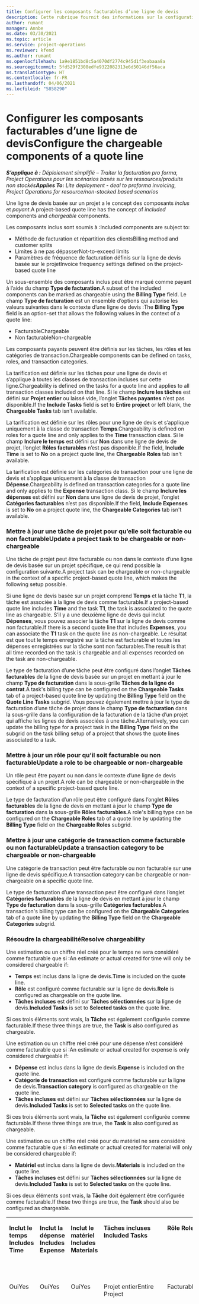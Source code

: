 ```yaml
---
title: Configurer les composants facturables d’une ligne de devis
description: Cette rubrique fournit des informations sur la configuration de composants payants et non facturables sur une ligne de devis basée sur un projet.
author: rumant
manager: Annbe
ms.date: 03/30/2021
ms.topic: article
ms.service: project-operations
ms.reviewer: kfend
ms.author: rumant
ms.openlocfilehash: 1a9e1851bd8c5a4070df2774c945d1f3eabaaa8a
ms.sourcegitcommit: 5fd529f2308edfe9322082313e6d50146df56aca
ms.translationtype: HT
ms.contentlocale: fr-FR
ms.lasthandoff: 04/06/2021
ms.locfileid: "5858290"
---
```

# <a name="configure-the-chargeable-components-of-a-quote-line"></a><span data-ttu-id="45ed3-103">Configurer les composants facturables d’une ligne de devis</span><span class="sxs-lookup"><span data-stu-id="45ed3-103">Configure the chargeable components of a quote line</span></span> 

<span data-ttu-id="45ed3-104">_**S’applique à :** Déploiement simplifié – Traiter la facturation pro forma, Project Operations pour les scénarios basés sur les ressources/produits non stockés_</span><span class="sxs-lookup"><span data-stu-id="45ed3-104">_**Applies To:** Lite deployment - deal to proforma invoicing, Project Operations for resource/non-stocked based scenarios_</span></span>

<span data-ttu-id="45ed3-105">Une ligne de devis basée sur un projet a le concept des composants *inclus* et *payant*.</span><span class="sxs-lookup"><span data-stu-id="45ed3-105">A project-based quote line has the concept of *included* components and *chargeable* components.</span></span>

<span data-ttu-id="45ed3-106">Les composants inclus sont soumis à :</span><span class="sxs-lookup"><span data-stu-id="45ed3-106">Included components are subject to:</span></span>

  - <span data-ttu-id="45ed3-107">Méthode de facturation et répartition des clients</span><span class="sxs-lookup"><span data-stu-id="45ed3-107">Billing method and customer splits</span></span>
  - <span data-ttu-id="45ed3-108">Limites à ne pas dépasser</span><span class="sxs-lookup"><span data-stu-id="45ed3-108">Not-to-exceed limits</span></span> 
  - <span data-ttu-id="45ed3-109">Paramètres de fréquence de facturation définis sur la ligne de devis basée sur le projet</span><span class="sxs-lookup"><span data-stu-id="45ed3-109">Invoice frequency settings defined on the project-based quote line</span></span>

<span data-ttu-id="45ed3-110">Un sous-ensemble des composants inclus peut être marqué comme payant à l’aide du champ **Type de facturation**.</span><span class="sxs-lookup"><span data-stu-id="45ed3-110">A subset of the included components can be marked as chargeable using the **Billing Type** field.</span></span> <span data-ttu-id="45ed3-111">Le champ **Type de facturation** est un ensemble d’options qui autorise les valeurs suivantes dans le contexte d’une ligne de devis :</span><span class="sxs-lookup"><span data-stu-id="45ed3-111">The **Billing Type** field is an option-set that allows the following values in the context of a quote line:</span></span>

  - <span data-ttu-id="45ed3-112">Facturable</span><span class="sxs-lookup"><span data-stu-id="45ed3-112">Chargeable</span></span>
  - <span data-ttu-id="45ed3-113">Non facturable</span><span class="sxs-lookup"><span data-stu-id="45ed3-113">Non-chargeable</span></span>

<span data-ttu-id="45ed3-114">Les composants payants peuvent être définis sur les tâches, les rôles et les catégories de transaction.</span><span class="sxs-lookup"><span data-stu-id="45ed3-114">Chargeable components can be defined on tasks, roles, and transaction categories.</span></span>

<span data-ttu-id="45ed3-115">La tarification est définie sur les tâches pour une ligne de devis et s’applique à toutes les classes de transaction incluses sur cette ligne.</span><span class="sxs-lookup"><span data-stu-id="45ed3-115">Chargeability is defined on the tasks for a quote line and applies to all transaction classes included on that line.</span></span> <span data-ttu-id="45ed3-116">Si le champ **Inclure les tâches** est défini sur **Projet entier** ou laissé vide, l’onglet **Tâches payantes** n’est pas disponible.</span><span class="sxs-lookup"><span data-stu-id="45ed3-116">If the **Include Tasks** field is set to **Entire project** or left blank, the **Chargeable Tasks** tab isn't available.</span></span>

<span data-ttu-id="45ed3-117">La tarification est définie sur les rôles pour une ligne de devis et s’applique uniquement à la classe de transaction **Temps**.</span><span class="sxs-lookup"><span data-stu-id="45ed3-117">Chargeability is defined on roles for a quote line and only applies to the **Time** transaction class.</span></span> <span data-ttu-id="45ed3-118">Si le champ **Inclure le temps** est défini sur **Non** dans une ligne de devis de projet, l’onglet **Rôles facturables** n’est pas disponible.</span><span class="sxs-lookup"><span data-stu-id="45ed3-118">If the field, **Include Time** is set to **No** on a project quote line, the **Chargeable Roles** tab isn't available.</span></span>

<span data-ttu-id="45ed3-119">La tarification est définie sur les catégories de transaction pour une ligne de devis et s’applique uniquement à la classe de transaction **Dépense**.</span><span class="sxs-lookup"><span data-stu-id="45ed3-119">Chargeability is defined on transaction categories for a  quote line and only applies to the **Expense** transaction class.</span></span> <span data-ttu-id="45ed3-120">Si le champ **Inclure les dépenses** est défini sur **Non** dans une ligne de devis de projet, l’onglet **Catégories facturables** n’est pas disponible.</span><span class="sxs-lookup"><span data-stu-id="45ed3-120">If the field, **Include Expenses** is set to **No** on a project quote line, the **Chargeable Categories** tab isn't available.</span></span>

### <a name="update-a-project-task-to-be-chargeable-or-non-chargeable"></a><span data-ttu-id="45ed3-121">Mettre à jour une tâche de projet pour qu’elle soit facturable ou non facturable</span><span class="sxs-lookup"><span data-stu-id="45ed3-121">Update a project task to be chargeable or non-chargeable</span></span>

<span data-ttu-id="45ed3-122">Une tâche de projet peut être facturable ou non dans le contexte d’une ligne de devis basée sur un projet spécifique, ce qui rend possible la configuration suivante.</span><span class="sxs-lookup"><span data-stu-id="45ed3-122">A project task can be chargeable or non-chargeable in the context of a specific project-based quote line, which makes the following setup possible.</span></span>

<span data-ttu-id="45ed3-123">Si une ligne de devis basée sur un projet comprend **Temps** et la tâche **T1**, la tâche est associée à la ligne de devis comme facturable.</span><span class="sxs-lookup"><span data-stu-id="45ed3-123">If a project-based quote line includes **Time** and the task **T1**, the task is associated to the quote line as chargeable.</span></span> <span data-ttu-id="45ed3-124">S’il y a une deuxième ligne de devis qui inclut **Dépenses**, vous pouvez associer la tâche **T1** sur la ligne de devis comme non facturable.</span><span class="sxs-lookup"><span data-stu-id="45ed3-124">If there is a second quote line that includes **Expenses**, you can associate the **T1** task on the quote line as non-chargeable.</span></span> <span data-ttu-id="45ed3-125">Le résultat est que tout le temps enregistré sur la tâche est facturable et toutes les dépenses enregistrées sur la tâche sont non facturables.</span><span class="sxs-lookup"><span data-stu-id="45ed3-125">The result is that all time recorded on the task is chargeable and all expenses recorded on the task are non-chargeable.</span></span>

<span data-ttu-id="45ed3-126">Le type de facturation d’une tâche peut être configuré dans l’onglet **Tâches facturables** de la ligne de devis basée sur un projet en mettant à jour le champ **Type de facturation** dans la sous-grille **Tâches de la ligne de contrat**.</span><span class="sxs-lookup"><span data-stu-id="45ed3-126">A task's billing type can be configured on the **Chargeable Tasks** tab of a project-based quote line by updating the **Billing Type** field on the **Quote Line Tasks** subgrid.</span></span> <span data-ttu-id="45ed3-127">Vous pouvez également mettre à jour le type de facturation d’une tâche de projet dans le champ **Type de facturation** dans la sous-grille dans la configuration de la facturation de la tâche d’un projet qui affiche les lignes de devis associées à une tâche.</span><span class="sxs-lookup"><span data-stu-id="45ed3-127">Alternatively, you can update the billing type for a project task in the **Billing Type** field on the subgrid on the task billing setup of a project that shows the quote lines associated to a task.</span></span>

### <a name="update-a-role-to-be-chargeable-or-non-chargeable"></a><span data-ttu-id="45ed3-128">Mettre à jour un rôle pour qu’il soit facturable ou non facturable</span><span class="sxs-lookup"><span data-stu-id="45ed3-128">Update a role to be chargeable or non-chargeable</span></span>

<span data-ttu-id="45ed3-129">Un rôle peut être payant ou non dans le contexte d’une ligne de devis spécifique à un projet.</span><span class="sxs-lookup"><span data-stu-id="45ed3-129">A role can be chargeable or non-chargeable in the context of a specific project-based quote line.</span></span>

<span data-ttu-id="45ed3-130">Le type de facturation d’un rôle peut être configuré dans l’onglet **Rôles facturables** de la ligne de devis en mettant à jour le champ **Type de facturation** dans la sous-grille **Rôles facturables**.</span><span class="sxs-lookup"><span data-stu-id="45ed3-130">A role's billing type can be configured on the **Chargeable Roles** tab of a quote line by updating the **Billing Type** field on the **Chargeable Roles** subgrid.</span></span>

### <a name="update-a-transaction-category-to-be-chargeable-or-non-chargeable"></a><span data-ttu-id="45ed3-131">Mettre à jour une catégorie de transaction comme facturable ou non facturable</span><span class="sxs-lookup"><span data-stu-id="45ed3-131">Update a transaction category to be chargeable or non-chargeable</span></span>

<span data-ttu-id="45ed3-132">Une catégorie de transaction peut être facturable ou non facturable sur une ligne de devis spécifique.</span><span class="sxs-lookup"><span data-stu-id="45ed3-132">A transaction category can be chargeable or non-chargeable on a specific quote line.</span></span>

<span data-ttu-id="45ed3-133">Le type de facturation d’une transaction peut être configuré dans l’onglet **Catégories facturables** de la ligne de devis en mettant à jour le champ **Type de facturation** dans la sous-grille **Catégories facturables**.</span><span class="sxs-lookup"><span data-stu-id="45ed3-133">A transaction's billing type can be configured on the **Chargeable Categories** tab of a quote line by updating the **Billing Type** field on the **Chargeable Categories** subgrid.</span></span>

### <a name="resolve-chargeability"></a><span data-ttu-id="45ed3-134">Résoudre la chargeabilité</span><span class="sxs-lookup"><span data-stu-id="45ed3-134">Resolve chargeability</span></span>
<span data-ttu-id="45ed3-135">Une estimation ou un chiffre réel créé pour le temps ne sera considéré comme facturable que si :</span><span class="sxs-lookup"><span data-stu-id="45ed3-135">An estimate or actual created for time will only be considered chargeable if:</span></span>

   - <span data-ttu-id="45ed3-136">**Temps** est inclus dans la ligne de devis.</span><span class="sxs-lookup"><span data-stu-id="45ed3-136">**Time** is included on the quote line.</span></span>
   - <span data-ttu-id="45ed3-137">**Rôle** est configuré comme facturable sur la ligne de devis.</span><span class="sxs-lookup"><span data-stu-id="45ed3-137">**Role** is configured as chargeable on the quote line.</span></span>
   - <span data-ttu-id="45ed3-138">**Tâches incluses** est défini sur **Tâches sélectionnées** sur la ligne de devis.</span><span class="sxs-lookup"><span data-stu-id="45ed3-138">**Included Tasks** is set to **Selected tasks** on the quote line.</span></span> 

<span data-ttu-id="45ed3-139">Si ces trois éléments sont vrais, la **Tâche** est également configurée comme facturable.</span><span class="sxs-lookup"><span data-stu-id="45ed3-139">If these three things are true, the **Task** is also configured as chargeable.</span></span> 

<span data-ttu-id="45ed3-140">Une estimation ou un chiffre réel créé pour une dépense n’est considéré comme facturable que si :</span><span class="sxs-lookup"><span data-stu-id="45ed3-140">An estimate or actual created for expense is only considered chargeable if:</span></span> 

   - <span data-ttu-id="45ed3-141">**Dépense** est inclus dans la ligne de devis.</span><span class="sxs-lookup"><span data-stu-id="45ed3-141">**Expense** is included on the quote line.</span></span>
   - <span data-ttu-id="45ed3-142">**Catégorie de transaction** est configuré comme facturable sur la ligne de devis.</span><span class="sxs-lookup"><span data-stu-id="45ed3-142">**Transaction category** is configured as chargeable on the quote line.</span></span>
   - <span data-ttu-id="45ed3-143">**Tâches incluses** est défini sur **Tâches sélectionnées** sur la ligne de devis.</span><span class="sxs-lookup"><span data-stu-id="45ed3-143">**Included Tasks** is set to **Selected tasks** on the quote line.</span></span>

<span data-ttu-id="45ed3-144">Si ces trois éléments sont vrais, la **Tâche** est également configurée comme facturable.</span><span class="sxs-lookup"><span data-stu-id="45ed3-144">If these three things are true, the **Task** is also configured as chargeable.</span></span> 

<span data-ttu-id="45ed3-145">Une estimation ou un chiffre réel créé pour du matériel ne sera considéré comme facturable que si :</span><span class="sxs-lookup"><span data-stu-id="45ed3-145">An estimate or actual created for material will only be considered chargeable if:</span></span>

   - <span data-ttu-id="45ed3-146">**Matériel** est inclus dans la ligne de devis.</span><span class="sxs-lookup"><span data-stu-id="45ed3-146">**Materials** is included on the quote line.</span></span>
   - <span data-ttu-id="45ed3-147">**Tâches incluses** est défini sur **Tâches sélectionnées** sur la ligne de devis.</span><span class="sxs-lookup"><span data-stu-id="45ed3-147">**Included Tasks** is set to **Selected tasks** on the quote line.</span></span>

<span data-ttu-id="45ed3-148">Si ces deux éléments sont vrais, la **Tâche** doit également être configurée comme facturable.</span><span class="sxs-lookup"><span data-stu-id="45ed3-148">If these two things are true, the **Task** should also be configured as chargeable.</span></span> 


<table border="0" cellspacing="0" cellpadding="0">
    <tbody>
        <tr>
            <td width="70" valign="top">
                <p><span data-ttu-id="45ed3-149">
                    <strong>Inclut le temps</strong>
                </span><span class="sxs-lookup"><span data-stu-id="45ed3-149">
                    <strong>Includes Time</strong>
                </span></span></p>
            </td>
            <td width="78" valign="top">
                <p><span data-ttu-id="45ed3-150">
                    <strong>Inclut la dépense</strong>
                    <strong></strong>
                </span><span class="sxs-lookup"><span data-stu-id="45ed3-150">
                    <strong>Includes Expense</strong>
                    <strong></strong>
                </span></span></p>
            </td>
            <td width="63" valign="top">
                <p><span data-ttu-id="45ed3-151">
                    <strong>Inclut le matériel</strong>
                    <strong></strong>
                </span><span class="sxs-lookup"><span data-stu-id="45ed3-151">
                    <strong>Includes Materials</strong>
                    <strong></strong>
                </span></span></p>
            </td>
            <td width="75" valign="top">
                <p><span data-ttu-id="45ed3-152">
                    <strong>Tâches incluses</strong>
                    <strong></strong>
                </span><span class="sxs-lookup"><span data-stu-id="45ed3-152">
                    <strong>Included Tasks</strong>
                    <strong></strong>
                </span></span></p>
            </td>
            <td width="65" valign="top">
                <p><span data-ttu-id="45ed3-153">
                    <strong>Rôle</strong>
                    <strong></strong>
                </span><span class="sxs-lookup"><span data-stu-id="45ed3-153">
                    <strong>Role</strong>
                    <strong></strong>
                </span></span></p>
            </td>
            <td width="70" valign="top">
                <p><span data-ttu-id="45ed3-154">
                    <strong>Catégorie</strong>
                    <strong></strong>
                </span><span class="sxs-lookup"><span data-stu-id="45ed3-154">
                    <strong>Category</strong>
                    <strong></strong>
                </span></span></p>
            </td>
            <td width="65" valign="top">
                <p><span data-ttu-id="45ed3-155">
                    <strong>Tâche</strong>
                    <strong></strong>
                </span><span class="sxs-lookup"><span data-stu-id="45ed3-155">
                    <strong>Task</strong>
                    <strong></strong>
                </span></span></p>
            </td>
            <td width="350" valign="top">
                <p><span data-ttu-id="45ed3-156">
                    <strong>Impact sur le fait que l’élément soit facturable</strong>
                </span><span class="sxs-lookup"><span data-stu-id="45ed3-156">
                    <strong>Chargeability impact</strong>
                </span></span></p>
            </td>
        </tr>
        <tr>
            <td width="70" valign="top">
                <p>
<span data-ttu-id="45ed3-157">Oui</span><span class="sxs-lookup"><span data-stu-id="45ed3-157">Yes</span></span> </p>
            </td>
            <td width="78" valign="top">
                <p>
<span data-ttu-id="45ed3-158">Oui</span><span class="sxs-lookup"><span data-stu-id="45ed3-158">Yes</span></span> </p>
            </td>
            <td width="63" valign="top">
                <p>
<span data-ttu-id="45ed3-159">Oui</span><span class="sxs-lookup"><span data-stu-id="45ed3-159">Yes</span></span> </p>
            </td>
            <td width="75" valign="top">
                <p>
<span data-ttu-id="45ed3-160">Projet entier</span><span class="sxs-lookup"><span data-stu-id="45ed3-160">Entire Project</span></span> </p>
            </td>
            <td width="65" valign="top">
                <p>
<span data-ttu-id="45ed3-161">Facturable</span><span class="sxs-lookup"><span data-stu-id="45ed3-161">Chargeable</span></span> </p>
            </td>
            <td width="70" valign="top">
                <p>
<span data-ttu-id="45ed3-162">Facturable</span><span class="sxs-lookup"><span data-stu-id="45ed3-162">Chargeable</span></span> </p>
            </td>
            <td width="65" valign="top">
                <p>
<span data-ttu-id="45ed3-163">Ne peut pas être défini</span><span class="sxs-lookup"><span data-stu-id="45ed3-163">Cannot be set</span></span> </p>
            </td>
            <td width="350" valign="top">
                <p>
<span data-ttu-id="45ed3-164">Facturation à l’heure actuelle : Facturable</span><span class="sxs-lookup"><span data-stu-id="45ed3-164">Billing on a time actual: Chargeable</span></span> </p>
                <p>
<span data-ttu-id="45ed3-165">Type de facturation sur les dépenses réelles : facturable</span><span class="sxs-lookup"><span data-stu-id="45ed3-165">Billing type on expense actual: Chargeable</span></span> </p>
                <p>
<span data-ttu-id="45ed3-166">Type de facturation à partir du chiffre réel de matériel : Facturable</span><span class="sxs-lookup"><span data-stu-id="45ed3-166">Billing type on material actual: Chargeable</span></span> </p>
            </td>
        </tr>
        <tr>
            <td width="70" valign="top">
                <p>
<span data-ttu-id="45ed3-167">Oui</span><span class="sxs-lookup"><span data-stu-id="45ed3-167">Yes</span></span> </p>
            </td>
            <td width="78" valign="top">
                <p>
<span data-ttu-id="45ed3-168">Oui</span><span class="sxs-lookup"><span data-stu-id="45ed3-168">Yes</span></span> </p>
            </td>
            <td width="63" valign="top">
                <p>
<span data-ttu-id="45ed3-169">Oui</span><span class="sxs-lookup"><span data-stu-id="45ed3-169">Yes</span></span> </p>
            </td>
            <td width="75" valign="top">
                <p>
<span data-ttu-id="45ed3-170">Tâches sélectionnées uniquement</span><span class="sxs-lookup"><span data-stu-id="45ed3-170">Selected tasks only</span></span> </p>
            </td>
            <td width="65" valign="top">
                <p>
<span data-ttu-id="45ed3-171">Facturable</span><span class="sxs-lookup"><span data-stu-id="45ed3-171">Chargeable</span></span> </p>
            </td>
            <td width="70" valign="top">
                <p>
<span data-ttu-id="45ed3-172">Facturable</span><span class="sxs-lookup"><span data-stu-id="45ed3-172">Chargeable</span></span> </p>
            </td>
            <td width="65" valign="top">
                <p>
<span data-ttu-id="45ed3-173">Facturable</span><span class="sxs-lookup"><span data-stu-id="45ed3-173">Chargeable</span></span> </p>
            </td>
            <td width="350" valign="top">
                <p>
<span data-ttu-id="45ed3-174">Facturation à l’heure actuelle : Facturable</span><span class="sxs-lookup"><span data-stu-id="45ed3-174">Billing on a time actual: Chargeable</span></span> </p>
                <p>
<span data-ttu-id="45ed3-175">Type de facturation sur les dépenses réelles : facturable</span><span class="sxs-lookup"><span data-stu-id="45ed3-175">Billing type on expense actual: Chargeable</span></span> </p>
                <p>
<span data-ttu-id="45ed3-176">Type de facturation à partir du chiffre réel de matériel : Facturable</span><span class="sxs-lookup"><span data-stu-id="45ed3-176">Billing type on material actual: Chargeable</span></span> </p>
            </td>
        </tr>
        <tr>
            <td width="70" valign="top">
                <p>
<span data-ttu-id="45ed3-177">Oui</span><span class="sxs-lookup"><span data-stu-id="45ed3-177">Yes</span></span> </p>
            </td>
            <td width="78" valign="top">
                <p>
<span data-ttu-id="45ed3-178">Oui</span><span class="sxs-lookup"><span data-stu-id="45ed3-178">Yes</span></span> </p>
            </td>
            <td width="63" valign="top">
                <p>
<span data-ttu-id="45ed3-179">Oui</span><span class="sxs-lookup"><span data-stu-id="45ed3-179">Yes</span></span> </p>
            </td>
            <td width="75" valign="top">
                <p>
<span data-ttu-id="45ed3-180">Tâches sélectionnées uniquement</span><span class="sxs-lookup"><span data-stu-id="45ed3-180">Selected tasks only</span></span> </p>
            </td>
            <td width="65" valign="top">
                <p><span data-ttu-id="45ed3-181">
                    <strong>Non facturable</strong>
                </span><span class="sxs-lookup"><span data-stu-id="45ed3-181">
                    <strong>Non - Chargeable</strong>
                </span></span></p>
            </td>
            <td width="70" valign="top">
                <p>
<span data-ttu-id="45ed3-182">Facturable</span><span class="sxs-lookup"><span data-stu-id="45ed3-182">Chargeable</span></span> </p>
            </td>
            <td width="65" valign="top">
                <p>
<span data-ttu-id="45ed3-183">Facturable</span><span class="sxs-lookup"><span data-stu-id="45ed3-183">Chargeable</span></span> </p>
            </td>
            <td width="350" valign="top">
                <p>
<span data-ttu-id="45ed3-184">Facturation à partir du chiffre réel de temps : <strong>Non facturable</strong>
                </span><span class="sxs-lookup"><span data-stu-id="45ed3-184">Billing on a time actual: <strong>Non-Chargeable</strong>
                </span></span></p>
                <p>
<span data-ttu-id="45ed3-185">Type de facturation sur les dépenses réelles : facturable</span><span class="sxs-lookup"><span data-stu-id="45ed3-185">Billing type on expense actual: Chargeable</span></span> </p>
                <p>
<span data-ttu-id="45ed3-186">Type de facturation à partir du chiffre réel de matériel : Facturable</span><span class="sxs-lookup"><span data-stu-id="45ed3-186">Billing type on material actual: Chargeable</span></span> </p>
            </td>
        </tr>
        <tr>
            <td width="70" valign="top">
                <p>
<span data-ttu-id="45ed3-187">Oui</span><span class="sxs-lookup"><span data-stu-id="45ed3-187">Yes</span></span> </p>
            </td>
            <td width="78" valign="top">
                <p>
<span data-ttu-id="45ed3-188">Oui</span><span class="sxs-lookup"><span data-stu-id="45ed3-188">Yes</span></span> </p>
            </td>
            <td width="63" valign="top">
                <p>
<span data-ttu-id="45ed3-189">Oui</span><span class="sxs-lookup"><span data-stu-id="45ed3-189">Yes</span></span> </p>
            </td>
            <td width="75" valign="top">
                <p>
<span data-ttu-id="45ed3-190">Tâches sélectionnées uniquement</span><span class="sxs-lookup"><span data-stu-id="45ed3-190">Selected tasks only</span></span> </p>
            </td>
            <td width="65" valign="top">
                <p>
<span data-ttu-id="45ed3-191">Facturable</span><span class="sxs-lookup"><span data-stu-id="45ed3-191">Chargeable</span></span> </p>
            </td>
            <td width="70" valign="top">
                <p>
<span data-ttu-id="45ed3-192">Facturable</span><span class="sxs-lookup"><span data-stu-id="45ed3-192">Chargeable</span></span> </p>
            </td>
            <td width="65" valign="top">
                <p><span data-ttu-id="45ed3-193">
                    <strong>Non facturable</strong>
                </span><span class="sxs-lookup"><span data-stu-id="45ed3-193">
                    <strong>Non-Chargeable</strong>
                </span></span></p>
            </td>
            <td width="350" valign="top">
                <p>
<span data-ttu-id="45ed3-194">Facturation à partir du chiffre réel de temps : <strong>Non facturable</strong>
                </span><span class="sxs-lookup"><span data-stu-id="45ed3-194">Billing on a time actual: <strong>Non-Chargeable</strong>
                </span></span></p>
                <p>
<span data-ttu-id="45ed3-195">Type de facturation à partir du chiffre réel de dépenses : <strong>Non facturable</strong>
                </span><span class="sxs-lookup"><span data-stu-id="45ed3-195">Billing type on expense actual: <strong>Non-Chargeable</strong>
                </span></span></p>
                <p>
<span data-ttu-id="45ed3-196">Type de facturation à partir du chiffre réel de matériel : <strong>Non facturable</strong>
                </span><span class="sxs-lookup"><span data-stu-id="45ed3-196">Billing type on material actual: <strong>Non-Chargeable</strong>
                </span></span></p>
            </td>
        </tr>
        <tr>
            <td width="70" valign="top">
                <p>
<span data-ttu-id="45ed3-197">Oui</span><span class="sxs-lookup"><span data-stu-id="45ed3-197">Yes</span></span> </p>
            </td>
            <td width="78" valign="top">
                <p>
<span data-ttu-id="45ed3-198">Oui</span><span class="sxs-lookup"><span data-stu-id="45ed3-198">Yes</span></span> </p>
            </td>
            <td width="63" valign="top">
                <p>
<span data-ttu-id="45ed3-199">Oui</span><span class="sxs-lookup"><span data-stu-id="45ed3-199">Yes</span></span> </p>
            </td>
            <td width="75" valign="top">
                <p>
<span data-ttu-id="45ed3-200">Tâches sélectionnées uniquement</span><span class="sxs-lookup"><span data-stu-id="45ed3-200">Selected tasks only</span></span> </p>
            </td>
            <td width="65" valign="top">
                <p><span data-ttu-id="45ed3-201">
                    <strong>Non facturable</strong>
                </span><span class="sxs-lookup"><span data-stu-id="45ed3-201">
                    <strong>Non-Chargeable</strong>
                </span></span></p>
            </td>
            <td width="70" valign="top">
                <p>
<span data-ttu-id="45ed3-202">Facturable</span><span class="sxs-lookup"><span data-stu-id="45ed3-202">Chargeable</span></span> </p>
            </td>
            <td width="65" valign="top">
                <p><span data-ttu-id="45ed3-203">
                    <strong>Non facturable</strong>
                </span><span class="sxs-lookup"><span data-stu-id="45ed3-203">
                    <strong>Non- Chargeable</strong>
                </span></span></p>
            </td>
            <td width="350" valign="top">
                <p>
<span data-ttu-id="45ed3-204">Facturation à partir du chiffre réel de temps : <strong>Non facturable</strong>
                </span><span class="sxs-lookup"><span data-stu-id="45ed3-204">Billing on a time actual: <strong>Non-Chargeable</strong>
                </span></span></p>
                <p>
<span data-ttu-id="45ed3-205">Type de facturation à partir du chiffre réel de dépenses : <strong>Non facturable</strong>
                </span><span class="sxs-lookup"><span data-stu-id="45ed3-205">Billing type on expense actual: <strong>Non-Chargeable</strong>
                </span></span></p>
                <p>
<span data-ttu-id="45ed3-206">Type de facturation à partir du chiffre réel de matériel : <strong>Non facturable</strong>
                </span><span class="sxs-lookup"><span data-stu-id="45ed3-206">Billing type on material actual: <strong> Non-Chargeable</strong>
                </span></span></p>
            </td>
        </tr>
        <tr>
            <td width="70" valign="top">
                <p>
<span data-ttu-id="45ed3-207">Oui</span><span class="sxs-lookup"><span data-stu-id="45ed3-207">Yes</span></span> </p>
            </td>
            <td width="78" valign="top">
                <p>
<span data-ttu-id="45ed3-208">Oui</span><span class="sxs-lookup"><span data-stu-id="45ed3-208">Yes</span></span> </p>
            </td>
            <td width="63" valign="top">
                <p>
<span data-ttu-id="45ed3-209">Oui</span><span class="sxs-lookup"><span data-stu-id="45ed3-209">Yes</span></span> </p>
            </td>
            <td width="75" valign="top">
                <p>
<span data-ttu-id="45ed3-210">Tâches sélectionnées uniquement</span><span class="sxs-lookup"><span data-stu-id="45ed3-210">Selected tasks only</span></span> </p>
            </td>
            <td width="65" valign="top">
                <p><span data-ttu-id="45ed3-211">
                    <strong>Non facturable</strong>
                </span><span class="sxs-lookup"><span data-stu-id="45ed3-211">
                    <strong>Non-Chargeable</strong>
                </span></span></p>
            </td>
            <td width="70" valign="top">
                <p><span data-ttu-id="45ed3-212">
                    <strong>Non facturable</strong>
                </span><span class="sxs-lookup"><span data-stu-id="45ed3-212">
                    <strong>Non-Chargeable</strong>
                </span></span></p>
            </td>
            <td width="65" valign="top">
                <p>
<span data-ttu-id="45ed3-213">Facturable</span><span class="sxs-lookup"><span data-stu-id="45ed3-213">Chargeable</span></span> </p>
            </td>
            <td width="350" valign="top">
                <p>
<span data-ttu-id="45ed3-214">Facturation à partir du chiffre réel de temps : <strong>Non facturable</strong>
                </span><span class="sxs-lookup"><span data-stu-id="45ed3-214">Billing on a time actual: <strong>Non-Chargeable</strong>
                </span></span></p>
                <p>
<span data-ttu-id="45ed3-215">Type de facturation à partir du chiffre réel de dépenses : <strong>Non facturable</strong>
                </span><span class="sxs-lookup"><span data-stu-id="45ed3-215">Billing type on expense actual: <strong> Non-Chargeable</strong>
                </span></span></p>
                <p>
<span data-ttu-id="45ed3-216">Type de facturation à partir du chiffre réel de matériel : Facturable</span><span class="sxs-lookup"><span data-stu-id="45ed3-216">Billing type on material actual: Chargeable</span></span> </p>
            </td>
        </tr>
        <tr>
            <td width="70" valign="top">
                <p><span data-ttu-id="45ed3-217">
                    <strong>No</strong>
                </span><span class="sxs-lookup"><span data-stu-id="45ed3-217">
                    <strong>No</strong>
                </span></span></p>
            </td>
            <td width="78" valign="top">
                <p>
<span data-ttu-id="45ed3-218">Oui</span><span class="sxs-lookup"><span data-stu-id="45ed3-218">Yes</span></span> </p>
            </td>
            <td width="63" valign="top">
                <p>
<span data-ttu-id="45ed3-219">Oui</span><span class="sxs-lookup"><span data-stu-id="45ed3-219">Yes</span></span> </p>
            </td>
            <td width="75" valign="top">
                <p>
<span data-ttu-id="45ed3-220">Projet entier</span><span class="sxs-lookup"><span data-stu-id="45ed3-220">Entire Project</span></span> </p>
            </td>
            <td width="65" valign="top">
                <p>
<span data-ttu-id="45ed3-221">Ne peut pas être défini</span><span class="sxs-lookup"><span data-stu-id="45ed3-221">Cannot be set</span></span> </p>
            </td>
            <td width="70" valign="top">
                <p><span data-ttu-id="45ed3-222">
                    <strong>Facturable</strong>
                </span><span class="sxs-lookup"><span data-stu-id="45ed3-222">
                    <strong>Chargeable</strong>
                </span></span></p>
            </td>
            <td width="65" valign="top">
                <p>
<span data-ttu-id="45ed3-223">Ne peut pas être défini</span><span class="sxs-lookup"><span data-stu-id="45ed3-223">Cannot be set</span></span> </p>
            </td>
            <td width="350" valign="top">
                <p>
<span data-ttu-id="45ed3-224">Facturation à partir du chiffre réel de temps : <strong>Non disponible</strong>
                </span><span class="sxs-lookup"><span data-stu-id="45ed3-224">Billing on a time actual: <strong>Not available</strong>
                </span></span></p>
                <p>
<span data-ttu-id="45ed3-225">Type de facturation sur les dépenses réelles : facturable</span><span class="sxs-lookup"><span data-stu-id="45ed3-225">Billing type on expense actual: Chargeable</span></span> </p>
                <p>
<span data-ttu-id="45ed3-226">Type de facturation à partir du chiffre réel de matériel : Facturable</span><span class="sxs-lookup"><span data-stu-id="45ed3-226">Billing type on material actual: Chargeable</span></span> </p>
            </td>
        </tr>
        <tr>
            <td width="70" valign="top">
                <p><span data-ttu-id="45ed3-227">
                    <strong>No</strong>
                </span><span class="sxs-lookup"><span data-stu-id="45ed3-227">
                    <strong>No</strong>
                </span></span></p>
            </td>
            <td width="78" valign="top">
                <p>
<span data-ttu-id="45ed3-228">Oui</span><span class="sxs-lookup"><span data-stu-id="45ed3-228">Yes</span></span> </p>
            </td>
            <td width="63" valign="top">
                <p>
<span data-ttu-id="45ed3-229">Oui</span><span class="sxs-lookup"><span data-stu-id="45ed3-229">Yes</span></span> </p>
            </td>
            <td width="75" valign="top">
                <p>
<span data-ttu-id="45ed3-230">Projet entier</span><span class="sxs-lookup"><span data-stu-id="45ed3-230">Entire Project</span></span> </p>
            </td>
            <td width="65" valign="top">
                <p>
<span data-ttu-id="45ed3-231">Ne peut pas être défini</span><span class="sxs-lookup"><span data-stu-id="45ed3-231">Cannot be set</span></span> </p>
            </td>
            <td width="70" valign="top">
                <p><span data-ttu-id="45ed3-232">
                    <strong>Non facturable</strong>
                </span><span class="sxs-lookup"><span data-stu-id="45ed3-232">
                    <strong>Non-Chargeable</strong>
                </span></span></p>
            </td>
            <td width="65" valign="top">
                <p>
<span data-ttu-id="45ed3-233">Ne peut pas être défini</span><span class="sxs-lookup"><span data-stu-id="45ed3-233">Cannot be set</span></span> </p>
            </td>
            <td width="350" valign="top">
                <p>
<span data-ttu-id="45ed3-234">Facturation à partir du chiffre réel de temps : <strong>Non disponible</strong>
                </span><span class="sxs-lookup"><span data-stu-id="45ed3-234">Billing on a time actual: <strong>Not available</strong>
                </span></span></p>
                <p>
<span data-ttu-id="45ed3-235">Type de facturation à partir du chiffre réel de dépenses : <strong>Non facturable</strong>
                </span><span class="sxs-lookup"><span data-stu-id="45ed3-235">Billing type on expense actual: <strong> Non-chargeable</strong>
                </span></span></p>
                <p>
<span data-ttu-id="45ed3-236">Type de facturation à partir du chiffre réel de matériel : Facturable</span><span class="sxs-lookup"><span data-stu-id="45ed3-236">Billing type on material actual: Chargeable</span></span> </p>
            </td>
        </tr>
        <tr>
            <td width="70" valign="top">
                <p>
<span data-ttu-id="45ed3-237">Oui</span><span class="sxs-lookup"><span data-stu-id="45ed3-237">Yes</span></span> </p>
            </td>
            <td width="78" valign="top">
                <p><span data-ttu-id="45ed3-238">
                    <strong>No</strong>
                </span><span class="sxs-lookup"><span data-stu-id="45ed3-238">
                    <strong>No</strong>
                </span></span></p>
            </td>
            <td width="63" valign="top">
                <p>
<span data-ttu-id="45ed3-239">Oui</span><span class="sxs-lookup"><span data-stu-id="45ed3-239">Yes</span></span> </p>
            </td>
            <td width="75" valign="top">
                <p>
<span data-ttu-id="45ed3-240">Projet entier</span><span class="sxs-lookup"><span data-stu-id="45ed3-240">Entire Project</span></span> </p>
            </td>
            <td width="65" valign="top">
                <p>
<span data-ttu-id="45ed3-241">Facturable</span><span class="sxs-lookup"><span data-stu-id="45ed3-241">Chargeable</span></span> </p>
            </td>
            <td width="70" valign="top">
                <p>
<span data-ttu-id="45ed3-242">Ne peut pas être défini</span><span class="sxs-lookup"><span data-stu-id="45ed3-242">Cannot be set</span></span> </p>
            </td>
            <td width="65" valign="top">
                <p>
<span data-ttu-id="45ed3-243">Ne peut pas être défini</span><span class="sxs-lookup"><span data-stu-id="45ed3-243">Cannot be set</span></span> </p>
            </td>
            <td width="350" valign="top">
                <p>
<span data-ttu-id="45ed3-244">Facturation à l’heure actuelle : Facturable</span><span class="sxs-lookup"><span data-stu-id="45ed3-244">Billing on a time actual: Chargeable</span></span> </p>
                <p>
<span data-ttu-id="45ed3-245">Type de facturation à partir du chiffre réel de dépenses : <strong>Non disponible</strong>
                </span><span class="sxs-lookup"><span data-stu-id="45ed3-245">Billing type on expense actual:<strong> Not available</strong>
                </span></span></p>
                <p>
<span data-ttu-id="45ed3-246">Type de facturation à partir du chiffre réel de matériel : Facturable</span><span class="sxs-lookup"><span data-stu-id="45ed3-246">Billing type on material actual: Chargeable</span></span> </p>
            </td>
        </tr>
        <tr>
            <td width="70" valign="top">
                <p>
<span data-ttu-id="45ed3-247">Oui</span><span class="sxs-lookup"><span data-stu-id="45ed3-247">Yes</span></span> </p>
            </td>
            <td width="78" valign="top">
                <p><span data-ttu-id="45ed3-248">
                    <strong>No</strong>
                </span><span class="sxs-lookup"><span data-stu-id="45ed3-248">
                    <strong>No</strong>
                </span></span></p>
            </td>
            <td width="63" valign="top">
                <p>
<span data-ttu-id="45ed3-249">Oui</span><span class="sxs-lookup"><span data-stu-id="45ed3-249">Yes</span></span> </p>
            </td>
            <td width="75" valign="top">
                <p>
<span data-ttu-id="45ed3-250">Projet entier</span><span class="sxs-lookup"><span data-stu-id="45ed3-250">Entire Project</span></span> </p>
            </td>
            <td width="65" valign="top">
                <p><span data-ttu-id="45ed3-251">
                    <strong>Non facturable</strong>
                </span><span class="sxs-lookup"><span data-stu-id="45ed3-251">
                    <strong>Non-Chargeable</strong>
                </span></span></p>
            </td>
            <td width="70" valign="top">
                <p>
<span data-ttu-id="45ed3-252">Ne peut pas être défini</span><span class="sxs-lookup"><span data-stu-id="45ed3-252">Cannot be set</span></span> </p>
            </td>
            <td width="65" valign="top">
                <p>
<span data-ttu-id="45ed3-253">Ne peut pas être défini</span><span class="sxs-lookup"><span data-stu-id="45ed3-253">Cannot be set</span></span> </p>
            </td>
            <td width="350" valign="top">
                <p>
<span data-ttu-id="45ed3-254">Facturation à partir du chiffre réel de temps : <strong>Non facturable</strong>
                </span><span class="sxs-lookup"><span data-stu-id="45ed3-254">Billing on a time actual: <strong>Non-chargeable </strong>
                </span></span></p>
                <p>
<span data-ttu-id="45ed3-255">Type de facturation à partir du chiffre réel de dépenses : <strong>Non disponible</strong>
                </span><span class="sxs-lookup"><span data-stu-id="45ed3-255">Billing type on expense actual:<strong> Not available</strong>
                </span></span></p>
                <p>
<span data-ttu-id="45ed3-256">Type de facturation à partir du chiffre réel de matériel : Facturable</span><span class="sxs-lookup"><span data-stu-id="45ed3-256">Billing type on material actual: Chargeable</span></span> </p>
            </td>
        </tr>
        <tr>
            <td width="70" valign="top">
                <p>
<span data-ttu-id="45ed3-257">Oui</span><span class="sxs-lookup"><span data-stu-id="45ed3-257">Yes</span></span> </p>
            </td>
            <td width="78" valign="top">
                <p>
<span data-ttu-id="45ed3-258">Oui</span><span class="sxs-lookup"><span data-stu-id="45ed3-258">Yes</span></span> </p>
            </td>
            <td width="63" valign="top">
                <p><span data-ttu-id="45ed3-259">
                    <strong>No</strong>
                </span><span class="sxs-lookup"><span data-stu-id="45ed3-259">
                    <strong>No</strong>
                </span></span></p>
            </td>
            <td width="75" valign="top">
                <p>
<span data-ttu-id="45ed3-260">Projet entier</span><span class="sxs-lookup"><span data-stu-id="45ed3-260">Entire Project</span></span> </p>
            </td>
            <td width="65" valign="top">
                <p>
<span data-ttu-id="45ed3-261">Facturable</span><span class="sxs-lookup"><span data-stu-id="45ed3-261">Chargeable</span></span> </p>
            </td>
            <td width="70" valign="top">
                <p>
<span data-ttu-id="45ed3-262">Facturable</span><span class="sxs-lookup"><span data-stu-id="45ed3-262">Chargeable</span></span> </p>
            </td>
            <td width="65" valign="top">
                <p>
<span data-ttu-id="45ed3-263">Ne peut pas être défini</span><span class="sxs-lookup"><span data-stu-id="45ed3-263">Cannot be set</span></span> </p>
            </td>
            <td width="350" valign="top">
                <p>
<span data-ttu-id="45ed3-264">Facturation à l’heure actuelle : Facturable</span><span class="sxs-lookup"><span data-stu-id="45ed3-264">Billing on a time actual: Chargeable</span></span> </p>
                <p>
<span data-ttu-id="45ed3-265">Type de facturation sur les dépenses réelles : facturable</span><span class="sxs-lookup"><span data-stu-id="45ed3-265">Billing type on expense actual: Chargeable</span></span> </p>
                <p>
<span data-ttu-id="45ed3-266">Type de facturation à partir du chiffre réel de matériel : <strong>Non disponible</strong>
                </span><span class="sxs-lookup"><span data-stu-id="45ed3-266">Billing type on material actual: <strong> Not available</strong>
                </span></span></p>
            </td>
        </tr>
        <tr>
            <td width="70" valign="top">
                <p>
<span data-ttu-id="45ed3-267">Oui</span><span class="sxs-lookup"><span data-stu-id="45ed3-267">Yes</span></span> </p>
            </td>
            <td width="78" valign="top">
                <p>
<span data-ttu-id="45ed3-268">Oui</span><span class="sxs-lookup"><span data-stu-id="45ed3-268">Yes</span></span> </p>
            </td>
            <td width="63" valign="top">
                <p><span data-ttu-id="45ed3-269">
                    <strong>No</strong>
                </span><span class="sxs-lookup"><span data-stu-id="45ed3-269">
                    <strong>No</strong>
                </span></span></p>
            </td>
            <td width="75" valign="top">
                <p>
<span data-ttu-id="45ed3-270">Projet entier</span><span class="sxs-lookup"><span data-stu-id="45ed3-270">Entire Project</span></span> </p>
            </td>
            <td width="65" valign="top">
                <p><span data-ttu-id="45ed3-271">
                    <strong>Non facturable</strong>
                </span><span class="sxs-lookup"><span data-stu-id="45ed3-271">
                    <strong>Non-Chargeable</strong>
                </span></span></p>
            </td>
            <td width="70" valign="top">
                <p><span data-ttu-id="45ed3-272">
                    <strong>Non facturable</strong>
                </span><span class="sxs-lookup"><span data-stu-id="45ed3-272">
                    <strong>Non-chargeable</strong>
                </span></span></p>
            </td>
            <td width="65" valign="top">
                <p>
<span data-ttu-id="45ed3-273">Ne peut pas être défini</span><span class="sxs-lookup"><span data-stu-id="45ed3-273">Cannot be set</span></span> </p>
            </td>
            <td width="350" valign="top">
                <p>
<span data-ttu-id="45ed3-274">Facturation à partir du chiffre réel de temps : <strong>Non facturable</strong>
                </span><span class="sxs-lookup"><span data-stu-id="45ed3-274">Billing on a time actual: <strong>Non-chargeable </strong>
                </span></span></p>
                <p>
<span data-ttu-id="45ed3-275">Type de facturation à partir du chiffre réel de dépenses : <strong>Non facturable</strong>
                </span><span class="sxs-lookup"><span data-stu-id="45ed3-275">Billing type on expense actual:<strong> Non-chargeable </strong>
                </span></span></p>
                <p>
<span data-ttu-id="45ed3-276">Type de facturation à partir du chiffre réel de matériel : <strong>Non disponible</strong>
                </span><span class="sxs-lookup"><span data-stu-id="45ed3-276">Billing type on material actual:<strong> Not available</strong>
                </span></span></p>
            </td>
        </tr>
    </tbody>
</table>



[!INCLUDE[footer-include](../../includes/footer-banner.md)]
